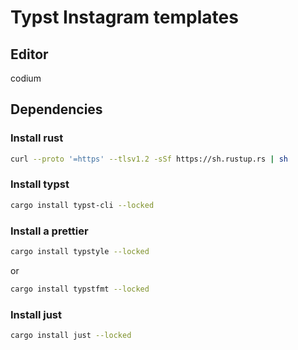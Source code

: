 # Typst Instagram templates

## Editor

codium

## Dependencies

### Install rust

```bash
curl --proto '=https' --tlsv1.2 -sSf https://sh.rustup.rs | sh
```

### Install typst

```bash
cargo install typst-cli --locked
```

### Install a prettier

```bash
cargo install typstyle --locked
```

or

```bash
cargo install typstfmt --locked
```

### Install just

```bash
cargo install just --locked
```
